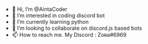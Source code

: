 - 👋 Hi, I’m @AintaCoder
- 👀 I’m interested in coding discord bot
- 🌱 I’m currently learning python
- 💞️ I’m looking to collaborate on discord.js based bots
- 📫 How to reach me. My Discord : Zoʀa#6969

<!---
AintaCoder/AintaCoder is a ✨ special ✨ repository because its `README.md` (this file) appears on your GitHub profile.
You can click the Preview link to take a look at your changes.
--->
